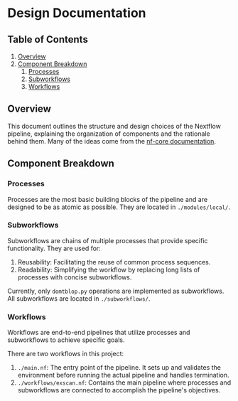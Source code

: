 # Design Documentation

## Table of Contents

1. [Overview](#overview)
2. [Component Breakdown](#component-breakdown)
    1. [Processes](#processes)
    2. [Subworkflows](#subworkflows)
    3. [Workflows](#workflows)

## Overview

This document outlines the structure and design choices of the Nextflow pipeline, explaining the organization of components and the rationale behind them. Many of the ideas come from the [nf-core documentation](<https://nf-co.re/docs/usage/getting_started/terminology>).

## Component Breakdown

### Processes

Processes are the most basic building blocks of the pipeline and are designed to be as atomic as possible. They are located in `./modules/local/`.

### Subworkflows

Subworkflows are chains of multiple processes that provide specific functionality. They are used for:

1. Reusability: Facilitating the reuse of common process sequences.
2. Readability: Simplifying the workflow by replacing long lists of processes with concise subworkflows.

Currently, only `domtblop.py` operations are implemented as subworkflows. All subworkflows are located in `./subworkflows/`.


### Workflows

Workflows are end-to-end pipelines that utilize processes and subworkflows to achieve specific goals.

There are two workflows in this project:

1. `./main.nf`: The entry point of the pipeline. It sets up and validates the environment before running the actual pipeline and handles termination.
2. `./workflows/exscan.nf`: Contains the main pipeline where processes and subworkflows are connected to accomplish the pipeline's objectives.

